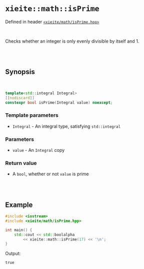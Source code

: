 # `xieite::math::isPrime`
Defined in header [`<xieite/math/isPrime.hpp>`](../../include/xieite/math/isPrime.hpp)

<br/>

Checks whether an integer is only evenly divisible by itself and 1.

<br/><br/>

## Synopsis

<br/>

```cpp
template<std::integral Integral>
[[nodiscard]]
constexpr bool isPrime(Integral value) noexcept;
```
### Template parameters
- `Integral` - An integral type, satisfying `std::integral`
### Parameters
- `value` - An `Integral` copy
### Return value
- A `bool`, whether or not `value` is prime

<br/><br/>

## Example
```cpp
#include <iostream>
#include <xieite/math/isPrime.hpp>

int main() {
	std::cout << std::boolalpha
		<< xieite::math::isPrime(17) << '\n';
}
```
Output:
```
true
```
